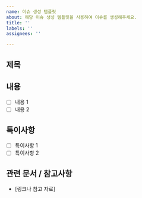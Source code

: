 ```yaml
---
name: 이슈 생성 템플릿
about: 해당 이슈 생성 템플릿을 사용하여 이슈를 생성해주세요.
title: ''
labels: ''
assignees: ''

---
```


## 제목


## 내용
- [ ] 내용 1
- [ ] 내용 2

## 특이사항
- [ ] 특이사항 1
- [ ] 특이사항 2

## 관련 문서 / 참고사항
- [링크나 참고 자료]
